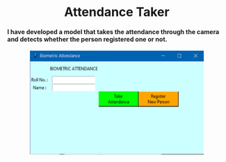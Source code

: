  <h1 align="center">Attendance Taker</h3>
  <h4>I have developed a model that takes the attendance through the camera and detects whether the person registered one or not.
</h4>
  <a href="https://github.com/simran2104/Machine-Learning-Projects/tree/main/Attendance-Taker"><p align="center"><img src="https://github.com/simran2104/Machine-Learning-Projects/blob/main/image/att.png" width="400"></a></p>
